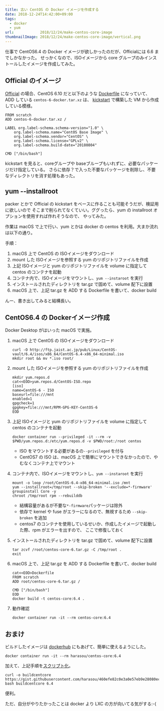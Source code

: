 ```yaml
---
title: 古い CentOS の Docker イメージを作成する
date: 2018-12-24T14:42:00+09:00
tags:
  - docker
  - yum
url:            2018/12/24/make-centos-core-image
thumbnailImage: 2018/12/24/make-centos-core-image/vertical.png
---
```


仕事で CentOS6.4 の Docker イメージが欲しかったのだが、Officialには 6.6 までしかなかった。
せっかくなので、ISOイメージから core グループのみインストールしたイメージを作成してみた。

<!--more-->


Official のイメージ
-----------------------------------------------------------------------------------

[Official] の場合、CentOS 6.10 だと以下のような [Dockerfile] になっていて、ADD している
`centos-6-docker.tar.xz` は、 [kickstart] で構築した VM から作成している模様。

```
FROM scratch
ADD centos-6-docker.tar.xz /

LABEL org.label-schema.schema-version="1.0" \
    org.label-schema.name="CentOS Base Image" \
    org.label-schema.vendor="CentOS" \
    org.label-schema.license="GPLv2" \
    org.label-schema.build-date="20180804"

CMD ["/bin/bash"]
```

kickstart を見ると、coreグループや baseブループもいれずに、必要なパッケージだけ指定している。
さらに依存？で入った不要なパッケージを削除し、不要なディレクトリを消す処理もあった。


yum \--installroot
-----------------------------------------------------------------------------------
packer とかで Official の kickstart をベースに作ることも可能そうだが、検証用に欲しいので
そこまで削られてなくていい。ググったら、yum の installroot オプションを使用すれば作れそうなので、
やってみた。

作業は macOS で上で行い、yum とかは docker の centos を利用。大まか流れは以下の通り。

手順：

1. macOS 上で CentOS の ISOイメージをダウンロード
1. mount した ISOイメージを参照する yum のリポジトリファイルを作成
1. 上記 ISOイメージと yum のリポジトリファイルを volume に指定して centos のコンテナを起動
1. コンテナ内で、ISOイメージをマウントし、`yum --instaroot` を実行
1. インストールされたディレクトリを tar.gz で固めて、volume 配下に設置
1. macOS 上で、上記 tar.gz を ADD する Dockerfile を書いて、docker build

んー、書き出してみると結構長い。


CentOS6.4 の Dockerイメージ作成
-----------------------------------------------------------------------------------
Docker Desktop がはいった macOS で実施。

1. macOS 上で CentOS の ISOイメージをダウンロード

    ```
    curl -O http://ftp.jaist.ac.jp/pub/Linux/CentOS-vault/6.4/isos/x86_64/CentOS-6.4-x86_64-minimal.iso
    mkdir root && mv *.iso root/
    ```

1. mount した ISOイメージを参照する yum のリポジトリファイルを作成

    ```
    mkdir yum.repos.d
    cat<<EOD>yum.repos.d/CentOS-ISO.repo
    [iso]
    name=CentOS-6 - ISO
    baseurl=file:///mnt
    enabled=1
    gpgcheck=1
    gpgkey=file:///mnt/RPM-GPG-KEY-CentOS-6
    EOD
    ```

1. 上記 ISOイメージと yum のリポジトリファイルを volume に指定して centos のコンテナを起動

    ```
    docker container run --privileged -it --rm -v $PWD/yum.repos.d:/etc/yum.repos.d -v $PWD/root:/root centos
    ```
    - ISO をマウントする必要があるの`--privileged` を付与
    - CentOS7 の ISO は、macOS 上で簡単にマウントできなかったので、やむなくコンテナ上でマウント

1. コンテナ内で、ISOイメージをマウントし、`yum --instaroot` を実行

    ```
    mount -o loop /root/CentOS-6.4-x86_64-minimal.iso /mnt
    yum --installroot=/tmp/root --skip-broken '--exclude=*-firmware' groupinstall Core -y
    chroot /tmp/root rpm --rebuilddb
    ```
    - 結構容量があるが不要な`*-firmware`パッケージは除外
    - 依存で kernel や fuse がエラーになるので、無視するため `--skip-broken` を追加
    - centos7 のコンテナを使用しているせいか、作成したイメージで起動した際、rpm がエラーを出すので、
      ここで修復しておく


1. インストールされたディレクトリを tar.gz で固めて、volume 配下に設置

    ```
    tar zcvf /root/centos-core-6.tar.gz -C /tmp/root .
    exit
    ```

1. macOS 上で、上記 tar.gz を ADD する Dockerfile を書いて、docker build

    ```
    cat<<EOD>Dockerfile
    FROM scratch
    ADD root/centos-core-6.tar.gz /
    
    CMD ["/bin/bash"]
    EOD
    docker build -t centos-core:6.4 .
    ```

1. 動作確認

    ```
    docker container run -it --rm centos-core:6.4
    ```

おまけ
-----------------------------------------------------------------------------------
ビルドしたイメージは [dockerhub] にもあげて、簡単に使えるようにした。

```
docker container run -it --rm harasou/centos-core:6.4
```

加えて、上記手順を[スクリプト化][buildcentcore]。

```
curl -o buildcentcore https://gist.githubusercontent.com/harasou/460efe82c0e3a0e57eb9e28080ece471/raw
bash buildcentcore 6.4
```

便利。

ただ、自分がやりたかったことは docker より LXC の方が向いてる気がする:-(

<!--links-->
[Official]: https://hub.docker.com/_/centos/
[Dockerfile]: https://github.com/CentOS/sig-cloud-instance-images/blob/CentOS-6.10/docker/Dockerfile 
[kickstart]: https://github.com/CentOS/sig-cloud-instance-build/blob/master/docker/centos-6.ks#L35-L71
[dockerhub]: https://hub.docker.com/r/harasou/centos-core
[buildcentcore]: https://gist.github.com/harasou/460efe82c0e3a0e57eb9e28080ece471
